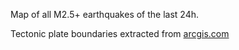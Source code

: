 Map of all M2.5+ earthquakes of the last 24h.

Tectonic plate boundaries extracted from [arcgis.com](http://www.arcgis.com/home/item.html?id=357b0e32423f43cebf9f844ae70f7d1c)
